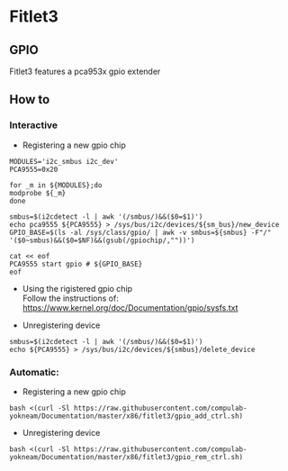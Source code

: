 # Fitlet3

## GPIO

Fitlet3 features a pca953x gpio extender

## How to

### Interactive

* Registering a new gpio chip
```
MODULES='i2c_smbus i2c_dev'
PCA9555=0x20

for _m in ${MODULES};do
modprobe ${_m}
done

smbus=$(i2cdetect -l | awk '(/smbus/)&&($0=$1)')
echo pca9555 ${PCA9555} > /sys/bus/i2c/devices/${sm_bus}/new_device
GPIO_BASE=$(ls -al /sys/class/gpio/ | awk -v smbus=${smbus} -F"/" '($0~smbus)&&($0=$NF)&&(gsub(/gpiochip/,""))')

cat << eof
PCA9555 start gpio # ${GPIO_BASE}
eof
```

* Using the rigistered gpio chip<br>
Follow the instructions of: https://www.kernel.org/doc/Documentation/gpio/sysfs.txt


* Unregistering device
```
smbus=$(i2cdetect -l | awk '(/smbus/)&&($0=$1)')
echo ${PCA9555} > /sys/bus/i2c/devices/${smbus}/delete_device
```

### Automatic:
* Registering a new gpio chip
```
bash <(curl -Sl https://raw.githubusercontent.com/compulab-yokneam/Documentation/master/x86/fitlet3/gpio_add_ctrl.sh)
```

* Unregistering device
```
bash <(curl -Sl https://raw.githubusercontent.com/compulab-yokneam/Documentation/master/x86/fitlet3/gpio_rem_ctrl.sh)
```
